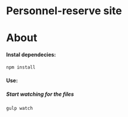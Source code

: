 # Personnel-reserve site

# About

#### Instal dependecies:
```sh
npm install
```
#### Use:
##### Start watching for the files 
####
```sh
gulp watch
```